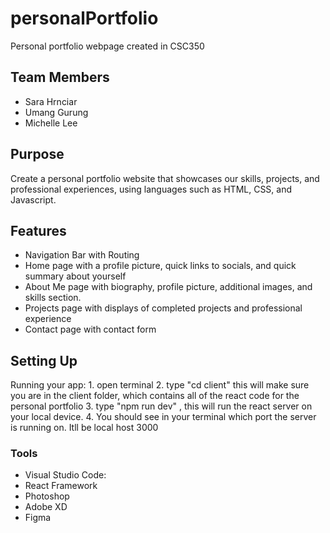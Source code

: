 # personalPortfolio
Personal portfolio webpage created in CSC350
## Team Members
- Sara Hrnciar
- Umang Gurung
- Michelle Lee
## Purpose
Create a personal portfolio website that showcases our skills, projects, and professional experiences, using languages such as HTML, CSS, and Javascript. 

## Features
- Navigation Bar with Routing
- Home page with a profile picture, quick links to socials, and quick summary about yourself
- About Me page with biography, profile picture, additional images, and skills section.
- Projects page with displays of completed projects and professional experience
- Contact page with contact form

## Setting Up
Running your app:
    1. open terminal
    2. type "cd client" this will make sure you are in the client folder, which contains all of the react code for the personal portfolio
    3. type "npm run dev" , this will run the react server on your local device.
    4. You should see in your terminal which port the server is running on. Itll be local host 3000
### Tools
- Visual Studio Code:
- React Framework 
- Photoshop
- Adobe XD
- Figma
        